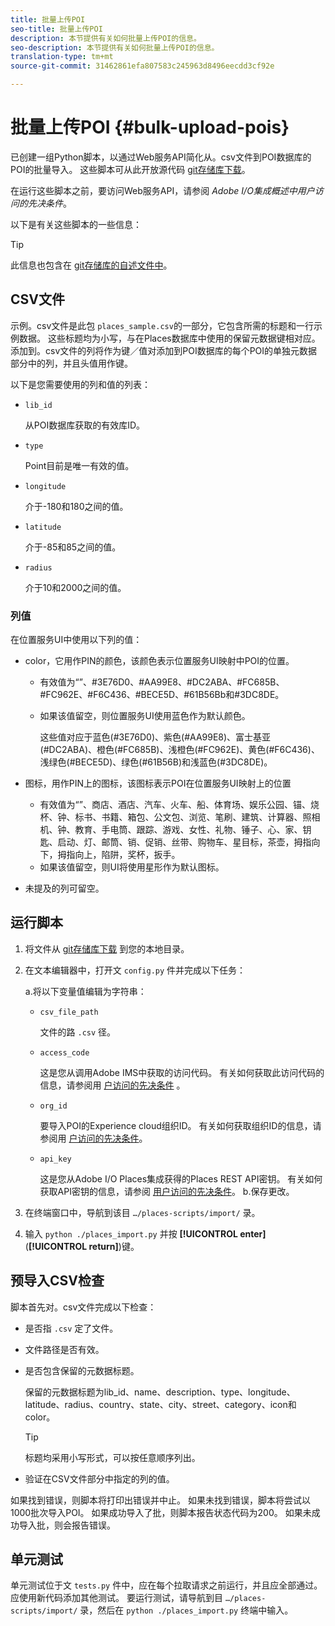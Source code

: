 ```yaml
---
title: 批量上传POI
seo-title: 批量上传POI
description: 本节提供有关如何批量上传POI的信息。
seo-description: 本节提供有关如何批量上传POI的信息。
translation-type: tm+mt
source-git-commit: 31462861efa807583c245963d8496eecdd3cf92e

---
```



# 批量上传POI {#bulk-upload-pois}

已创建一组Python脚本，以通过Web服务API简化从。csv文件到POI数据库的POI的批量导入。 这些脚本可从此开放源代码 [git存储库下载](https://github.com/adobe/places-scripts)。

在运行这些脚本之前，要访问Web服务API，请参阅 *Adobe I/O集成概述中用户访问的先决条件*[](/help/web-service-api/adobe-i-o-integration.md)。

以下是有关这些脚本的一些信息：

>[!TIP]
>
>此信息也包含在 [git存储库的自述文件中](https://github.com/adobe/places-scripts)。

## CSV文件

示例。csv文件是此包 `places_sample.csv`的一部分，它包含所需的标题和一行示例数据。 这些标题均为小写，与在Places数据库中使用的保留元数据键相对应。 添加到。csv文件的列将作为键／值对添加到POI数据库的每个POI的单独元数据部分中的列，并且头值用作键。

以下是您需要使用的列和值的列表：

* `lib_id`

   从POI数据库获取的有效库ID。

* `type`

   Point目前是唯一有效的值。

* `longitude`

   介于-180和180之间的值。

* `latitude`

   介于-85和85之间的值。

* `radius`

   介于10和2000之间的值。

### 列值

在位置服务UI中使用以下列的值：

* color，它用作PIN的颜色，该颜色表示位置服务UI映射中POI的位置。
   * 有效值为“”、#3E76D0、#AA99E8、#DC2ABA、#FC685B、#FC962E、#F6C436、#BECE5D、#61B56Bb和#3DC8DE。
   * 如果该值留空，则位置服务UI使用蓝色作为默认颜色。

      这些值对应于蓝色(#3E76D0)、紫色(#AA99E8)、富士基亚(#DC2ABA)、橙色(#FC685B)、浅橙色(#FC962E)、黄色(#F6C436)、浅绿色(#BECE5D)、绿色(#61B56B)和浅蓝色(#3DC8DE)。

* 图标，用作PIN上的图标，该图标表示POI在位置服务UI映射上的位置

   * 有效值为“”、商店、酒店、汽车、火车、船、体育场、娱乐公园、锚、烧杯、钟、标书、书籍、箱包、公文包、浏览、笔刷、建筑、计算器、照相机、钟、教育、手电筒、跟踪、游戏、女性、礼物、锤子、心、家、钥匙、启动、灯、邮筒、销、促销、丝带、购物车、星目标，茶壶，拇指向下，拇指向上，陷阱，奖杯，扳手。
   * 如果该值留空，则UI将使用星形作为默认图标。

* 未提及的列可留空。

## 运行脚本

1. 将文件从 [git存储库下载](https://github.com/adobe/places-scripts) 到您的本地目录。
1. 在文本编辑器中，打开文 `config.py` 件并完成以下任务：

   a.将以下变量值编辑为字符串：

   * `csv_file_path`

      文件的路 `.csv` 径。

   * `access_code`

      这是您从调用Adobe IMS中获取的访问代码。 有关如何获取此访问代码的信息，请参阅用 [户访问的先决条件](/help/web-service-api/adobe-i-o-integration.md) 。

   * `org_id`

      要导入POI的Experience cloud组织ID。 有关如何获取组织ID的信息，请参阅用 [户访问的先决条件](/help/web-service-api/adobe-i-o-integration.md)。

   * `api_key`

      这是您从Adobe I/O Places集成获得的Places REST API密钥。 有关如何获取API密钥的信息，请参阅 [用户访问的先决条件](/help/web-service-api/adobe-i-o-integration.md)。
   b.保存更改。

1. 在终端窗口中，导航到该目 `…/places-scripts/import/` 录。
1. 输入 `python ./places_import.py` 并按 **[!UICONTROL enter]** (**[!UICONTROL return]**)键。


## 预导入CSV检查

脚本首先对。csv文件完成以下检查：

* 是否指 `.csv` 定了文件。
* 文件路径是否有效。
* 是否包含保留的元数据标题。

   保留的元数据标题为lib_id、name、description、type、longitude、latitude、radius、country、state、city、street、category、icon和color。

   >[!TIP]
   >
   >标题均采用小写形式，可以按任意顺序列出。

* 验证在CSV文件部分中指定的列的值。

如果找到错误，则脚本将打印出错误并中止。 如果未找到错误，脚本将尝试以1000批次导入POI。 如果成功导入了批，则脚本报告状态代码为200。 如果未成功导入批，则会报告错误。

## 单元测试

单元测试位于文 `tests.py` 件中，应在每个拉取请求之前运行，并且应全部通过。 应使用新代码添加其他测试。 要运行测试，请导航到目 `…/places-scripts/import/` 录，然后在 `python ./places_import.py` 终端中输入。
